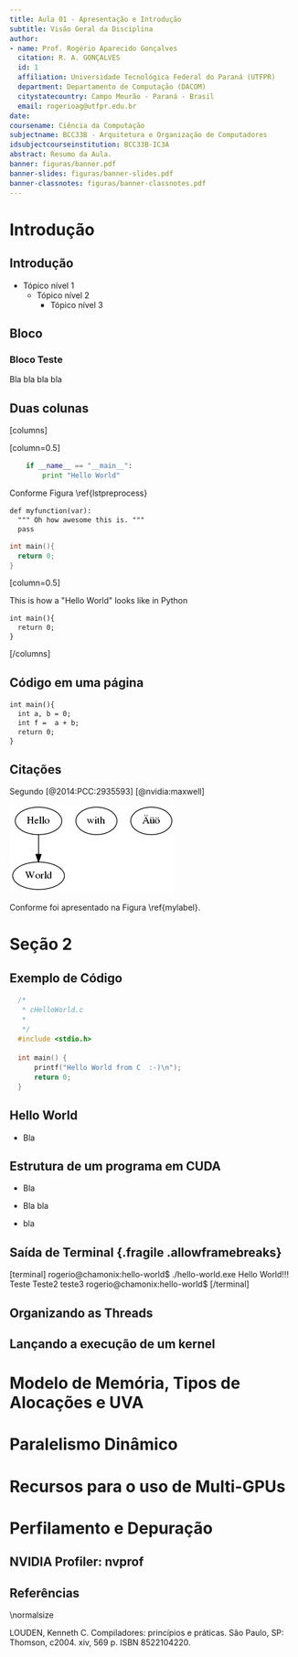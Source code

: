 ```yaml
---
title: Aula 01 - Apresentação e Introdução
subtitle: Visão Geral da Disciplina
author:
- name: Prof. Rogério Aparecido Gonçalves
  citation: R. A. GONÇALVES
  id: 1
  affiliation: Universidade Tecnológica Federal do Paraná (UTFPR)
  department: Departamento de Computação (DACOM)
  citystatecountry: Campo Mourão - Paraná - Brasil
  email: rogerioag@utfpr.edu.br
date:
coursename: Ciência da Computação
subjectname: BCC33B - Arquitetura e Organização de Computadores
idsubjectcourseinstitution: BCC33B-IC3A
abstract: Resumo da Aula.
banner: figuras/banner.pdf
banner-slides: figuras/banner-slides.pdf
banner-classnotes: figuras/banner-classnotes.pdf
---
```


# Introdução

## Introdução

* Tópico nível 1
  + Tópico nível 2
    - Tópico nível 3

## Bloco

### Bloco Teste
Bla bla bla bla

## Duas colunas

[columns]

[column=0.5]

~~~~python
    if __name__ == "__main__":
        print "Hello World"
~~~~

Conforme Figura \ref{lstpreprocess}

~~~~{.python .numberLines caption="The preprocessing step" label=lstpreprocess}
def myfunction(var):
  """ Oh how awesome this is. """
  pass
~~~~

~~~~{.C .numberLines caption="This is a caption"}
int main(){
  return 0;
}
~~~~

[column=0.5]

This is how a "Hello World" looks like in Python

```Pseudo
int main(){
  return 0;
}
```

[/columns]

## Código em uma página

```{.Pseudo caption="This is a Pseudo"}
int main(){
  int a, b = 0;
  int f =  a + b;
  return 0;
}
```

## Citações

Segundo [@2014:PCC:2935593] [@nvidia:maxwell]

![This is the caption \label{mylabel}](figuras/fig.png)

Conforme foi apresentado na Figura \ref{mylabel}.

# Seção 2

## Exemplo de Código

```c
  /*
   * cHelloWorld.c
   *
   */
  #include <stdio.h>

  int main() {
      printf("Hello World from C  :-)\n");
      return 0;
  }
```

## Hello World

* Bla

## Estrutura de um programa em CUDA

* Bla
+ Bla bla
- bla

## Saída de Terminal {.fragile .allowframebreaks}

[terminal]
rogerio@chamonix:hello-world$  ./hello-world.exe
Hello World!!!
Teste
Teste2
teste3
rogerio@chamonix:hello-world$
[/terminal]

## Organizando as Threads

## Lançando a execução de um kernel

# Modelo de Memória, Tipos de Alocações e UVA

# Paralelismo Dinâmico

# Recursos para o uso de Multi-GPUs

# Perfilamento e Depuração

## NVIDIA Profiler: **nvprof**

## Referências
\normalsize

LOUDEN, Kenneth C. Compiladores: princípios e práticas. São Paulo, SP: Thomson, c2004. xiv, 569 p. ISBN 8522104220.


